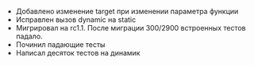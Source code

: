 - Добавлено изменение target при изменении параметра функции
- Исправлен вызов dynamic на static
- Мигрировал на rc1.1. После миграции 300/2900 встроенных тестов падало.
- Починил падающие тесты
- Написал десяток тестов на динамик
